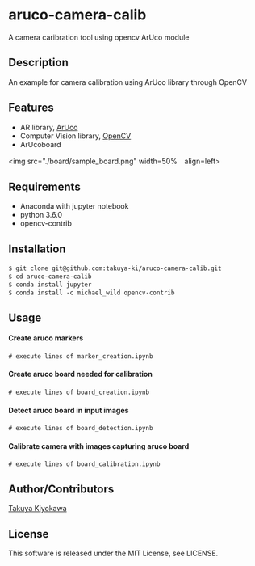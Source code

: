 # aruco-camera-calib

A camera caribration tool using opencv ArUco module

## Description

An example for camera calibration using ArUco library through OpenCV

## Features

- AR library, [ArUco](https://www.uco.es/investiga/grupos/ava/node/26)
- Computer Vision library, [OpenCV](https://opencv.org/)
- ArUcoboard

<img src="./board/sample_board.png" width=50%　align=left>

## Requirements

- Anaconda with jupyter notebook
- python 3.6.0
- opencv-contrib

## Installation

	$ git clone git@github.com:takuya-ki/aruco-camera-calib.git
	$ cd aruco-camera-calib
    $ conda install jupyter
    $ conda install -c michael_wild opencv-contrib

## Usage

#### Create aruco markers

    # execute lines of marker_creation.ipynb

#### Create aruco board needed for calibration

    # execute lines of board_creation.ipynb 

#### Detect aruco board in input images

    # execute lines of board_detection.ipynb

#### Calibrate camera with images capturing aruco board

    # execute lines of board_calibration.ipynb

## Author/Contributors

[Takuya Kiyokawa](http://qiita.com/takuya-ki)

## License

This software is released under the MIT License, see LICENSE.
